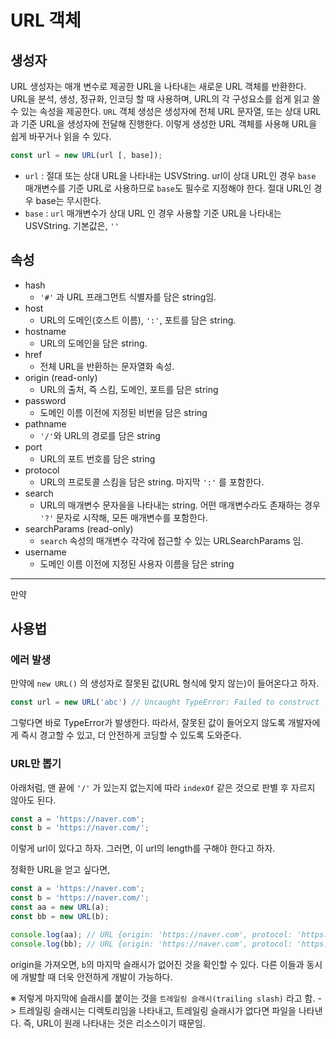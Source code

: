 # URL 객체

## 생성자

URL 생성자는 매개 변수로 제공한 URL을 나타내는 새로운 URL 객체를 반환한다. URL을 분석, 생성, 정규화, 인코딩 할 때 사용하며, URL의 각 구성요소를 쉽게 읽고 쓸 수 있는 속성을 제공한다. `URL` 객체 생성은 생성자에 전체 URL 문자열, 또는 상대 URL과 기준 URL을 생성자에 전달해 진행한다. 이렇게 생성한 URL 객체를 사용해 URL을 쉽게 바꾸거나 읽을 수 있다.

```js
const url = new URL(url [, base]);
```

- `url` : 절대 또는 상대 URL을 나타내는 USVString. url이 상대 URL인 경우 `base` 매개변수를 기준 URL로 사용하므로 `base`도 필수로 지정해야 한다. 절대 URL인 경우 base는 무시한다.
- `base` : `url` 매개변수가 상대 URL 인 경우 사용할 기준 URL을 나타내는 USVString. 기본값은, `''`

## 속성

- hash
  - `'#'` 과 URL 프래그먼트 식별자를 담은 string임.
- host
  - URL의 도메인(호스트 이름), `':'`, 포트를 담은 string.
- hostname
  - URL의 도메인을 담은 string.
- href
  - 전체 URL을 반환하는 문자열화 속성.
- origin (read-only)
  - URL의 출처, 즉 스킴, 도메인, 포트를 담은 string
- password
  - 도메인 이름 이전에 지정된 비번을 담은 string
- pathname
  - `'/'`와 URL의 경로를 담은 string
- port
  - URL의 포트 번호를 담은 string
- protocol
  - URL의 프로토콜 스킴을 담은 string. 마지막 `':'` 를 포함한다.
- search
  - URL의 매개변수 문자을을 나타내는 string. 어떤 매개변수라도 존재하는 경우 `'?'` 문자로 시작해, 모든 매개변수를 포함한다.
- searchParams (read-only)
  - `search` 속성의 매개변수 각각에 접근할 수 있는 URLSearchParams 임.
- username
  - 도메인 이름 이전에 지정된 사용자 이름을 담은 string

---

만약 

## 사용법

### 에러 발생

만약에 `new URL()` 의 생성자로 잘못된 값(URL 형식에 맞지 않는)이 들어온다고 하자.

```js
const url = new URL('abc') // Uncaught TypeError: Failed to construct 'URL': Invalid URL
```

그렇다면 바로 TypeError가 발생한다. 따라서, 잘못된 값이 들어오지 않도록 개발자에게 즉시 경고할 수 있고, 더 안전하게 코딩할 수 있도록 도와준다.

### URL만 뽑기

아래처럼, 맨 끝에 `'/'` 가 있는지 없는지에 따라 `indexOf` 같은 것으로 판별 후 자르지 않아도 된다.

```js
const a = 'https://naver.com';
const b = 'https://naver.com/';
```

이렇게 url이 있다고 하자. 그러면, 이 url의 length를 구해야 한다고 하자.

정확한 URL을 얻고 싶다면, 

```js
const a = 'https://naver.com';
const b = 'https://naver.com/';
const aa = new URL(a);
const bb = new URL(b);

console.log(aa); // URL {origin: 'https://naver.com', protocol: 'https:', ...}
console.log(bb); // URL {origin: 'https://naver.com', protocol: 'https:', ...}
```

origin을 가져오면, `b`의 마지막 슬래시가 없어진 것을 확인할 수 있다. 다른 이들과 동시에 개발할 때 더욱 안전하게 개발이 가능하다.

※ 저렇게 마지막에 슬래시를 붙이는 것을 `트레일링 슬래시(trailing slash)` 라고 함. -> 트레일링 슬래시는 디렉토리임을 나타내고, 트레일링 슬래시가 없다면 파일을 나타낸다. 즉, URL이 원래 나타내는 것은 리소스이기 때문임.